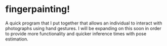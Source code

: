 # fingerpainting!

A quick program that I put together that allows an individual to interact with photographs using hand gestures. I will be expanding on this soon in order to provide more functionality and quicker inference times with pose estimation.
